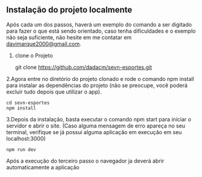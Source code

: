 ## Instalação do projeto localmente
Após cada um dos passos, haverá um exemplo do comando a ser digitado para fazer o que está sendo orientado, caso tenha dificuldades e o exemplo não seja suficiente, não hesite em me contatar em davimarque2000@gmail.com.

1. clone o Projeto

    git clone https://github.com/dadacm/sevn-esportes.git
   
2.Agora entre no diretório do projeto clonado e rode o comando npm install para instalar as dependências do projeto (não se preocupe, você poderá excluir tudo depois que utilizar o app).

    cd sevn-esportes
    npm install
  
 3.Depois da instalação, basta executar o comando npm start para iniciar o servidor e abrir o site. (Caso alguma mensagem de erro apareça no seu terminal, verifique se já possui alguma aplicação em execução em seu localhost:3000)

    npm run dev

Após a execução do terceiro passo o navegador ja deverá abrir automaticamente a aplicação
